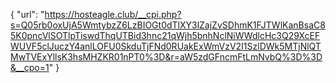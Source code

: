 {
  "url": "https://hosteagle.club/__cpi.php?s=Q05rb0oxUjA5WmtybzZ6LzBIOGt0dTlXY3lZajZvSDhmK1FJTWlKanBsaC85K0pncVlSOTlpTiswdThqUTBid3hnc21qWjh5bnhNclNiWWdlcHc3Q29XcEFWUVF5clJuczY4anlLOFU0SkduTjFNd0RUakExWmVzV2I1SzlDWk5MTjNlQTMwTVExYllsK3hsMHZKR01nPT0%3D&r=aW5zdGFncmFtLmNvbQ%3D%3D&__cpo=1"
}
